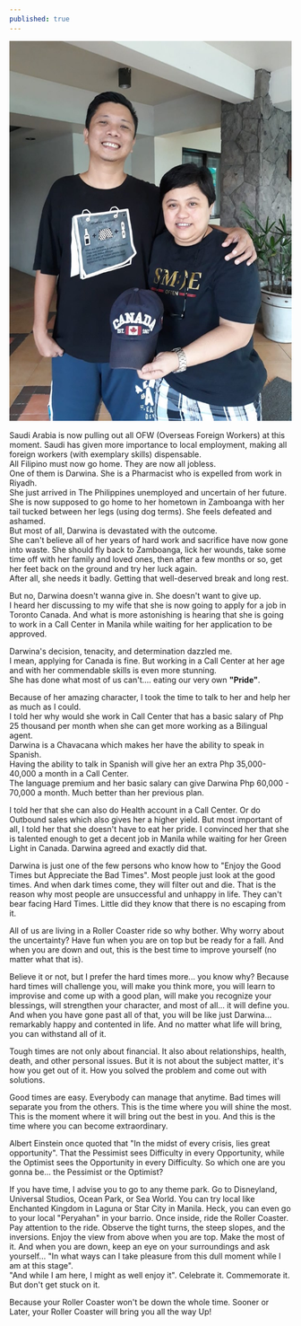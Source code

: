 ```yaml
---
published: true
---
```

![OFW](/images/Darwina.jpg)

Saudi Arabia is now pulling out all OFW (Overseas Foreign Workers) at this moment.
Saudi has given more importance to local employment, making all foreign workers (with exemplary skills) dispensable.   
All Filipino must now go home. They are now all jobless.   
One of them is Darwina. She is a Pharmacist who is expelled from work in Riyadh.   
She just arrived in The Philippines unemployed and uncertain of her future.   
She is now supposed to go home to her hometown in Zamboanga with her tail tucked between her legs (using dog terms). She feels defeated and ashamed.   
But most of all, Darwina is devastated with the outcome.   
She can't believe all of her years of hard work and sacrifice have now gone into waste.
She should fly back to Zamboanga, lick her wounds, take some time off with her family and loved ones, then after a few months or so, get her feet back on the ground and try her luck again.   
After all, she needs it badly. Getting that well-deserved break and long rest.

But no, Darwina doesn't wanna give in. She doesn't want to give up.   
I heard her discussing to my wife that she is now going to apply for a job in Toronto Canada. 
And what is more astonishing is hearing that she is going to work in a Call Center in Manila while waiting for her application to be approved.

Darwina's decision, tenacity, and determination dazzled me.   
I mean, applying for Canada is fine. But working in a Call Center at her age and with her commendable skills is even more stunning.   
She has done what most of us can't.... eating our very own **"Pride"**.

Because of her amazing character, I took the time to talk to her and help her as much as I could.   
I told her why would she work in Call Center that has a basic salary of Php 25 thousand per month when she can get more working as a Bilingual agent.   
Darwina is a Chavacana which makes her have the ability to speak in Spanish.   
Having the ability to talk in Spanish will give her an extra Php 35,000- 40,000 a month in a Call Center.   
The language premium and her basic salary can give Darwina Php 60,000 - 70,000 a month. Much better than her previous plan.

I told her that she can also do Health account in a Call Center. Or do Outbound sales which also gives her a higher yield.
But most important of all, I told her that she doesn't have to eat her pride. 
I convinced her that she is talented enough to get a decent job in Manila while waiting for her Green Light in Canada.
Darwina agreed and exactly did that.

Darwina is just one of the few persons who know how to "Enjoy the Good Times but Appreciate the Bad Times". 
Most people just look at the good times. And when dark times come, they will filter out and die.
That is the reason why most people are unsuccessful and unhappy in life. 
They can't bear facing Hard Times.
Little did they know that there is no escaping from it. 

All of us are living in a Roller Coaster ride so why bother. 
Why worry about the uncertainty? 
Have fun when you are on top but be ready for a fall. 
And when you are down and out, this is the best time to improve yourself (no matter what that is).

Believe it or not, but I prefer the hard times more... you know why? 
Because hard times will challenge you, will make you think more, you will learn to improvise and come up with a good plan, will make you recognize your blessings, will strengthen your character, 
and most of all... it will define you.
And when you have gone past all of that, you will be like just Darwina... remarkably happy and contented in life.
And no matter what life will bring, you can withstand all of it.

Tough times are not only about financial. It also about relationships, health, death, and other personal issues. 
But it is not about the subject matter, it's how you get out of it. How you solved the problem and come out with solutions.

Good times are easy. Everybody can manage that anytime.
Bad times will separate you from the others. 
This is the time where you will shine the most. This is the moment where it will bring out the best in you. 
And this is the time where you can become extraordinary.

Albert Einstein once quoted that "In the midst of every crisis, lies great opportunity".
That the Pessimist sees Difficulty in every Opportunity, while the Optimist sees the Opportunity in every Difficulty. 
So which one are you gonna be... the Pessimist or the Optimist?

If you have time, I advise you to go to any theme park. 
Go to Disneyland, Universal Studios, Ocean Park, or Sea World.
You can try local like Enchanted Kingdom in Laguna or Star City in Manila.
Heck, you can even go to your local "Peryahan" in your barrio.
Once inside, ride the Roller Coaster. 
Pay attention to the ride. Observe the tight turns, the steep slopes, and the inversions. 
Enjoy the view from above when you are top. Make the most of it. 
And when you are down, keep an eye on your surroundings and ask yourself...  "In what ways can I take pleasure from this dull moment while I am at this stage".  
"And while I am here, I might as well enjoy it". 
Celebrate it. Commemorate it. But don't get stuck on it.

Because your Roller Coaster won't be down the whole time. Sooner or Later, your Roller Coaster will bring you all the way Up!



